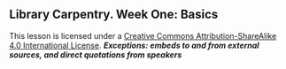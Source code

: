 ## Library Carpentry. Week One: Basics

This lesson is licensed under a <a rel="license" href="http://creativecommons.org/licenses/by-sa/4.0/">Creative Commons Attribution-ShareAlike 4.0 International License</a>. ***Exceptions: embeds to and from external sources, and direct quotations from speakers***